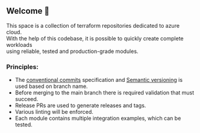 ## Welcome 👋
This space is a collection of terraform repositories dedicated to azure cloud.  
With the help of this codebase, it is possible to quickly create complete workloads  
using reliable, tested and production-grade modules.

### Principles:

* The [conventional commits](https://www.conventionalcommits.org/en/v1.0.0/) specification and [Semantic versioning](https://semver.org/) is used based on branch name.
* Before merging to the main branch there is required validation that must succeed.
* Release PRs are used to generate releases and tags.
* Various linting will be enforced.
* Each module contains multiple integration examples, which can be tested.